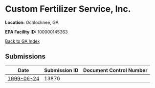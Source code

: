 # Custom Fertilizer Service, Inc.

**Location:** Ochlocknee, GA

**EPA Facility ID:** 100000145363

[Back to GA Index](../../index.md)

## Submissions

| Date | Submission ID | Document Control Number |
|------|--------------|-------------------------|
| [1999-06-24](submissions/13870.md) | 13870 |  |
